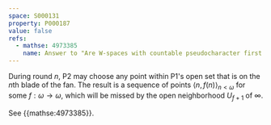 ```yaml
---
space: S000131
property: P000187
value: false
refs:
  - mathse: 4973385
    name: Answer to "Are W-spaces with countable pseudocharacter first countable?"
---
```


During round $n$, P2 may choose any point within P1's open set that is on the $n$th blade of the fan. The result is a sequence of points $\langle n,f(n)\rangle_{n<\omega}$ for some $f:\omega\to\omega$, which will be missed by the open neighborhood $U_{f+1}$ of $\infty$.

See {{mathse:4973385}}.
